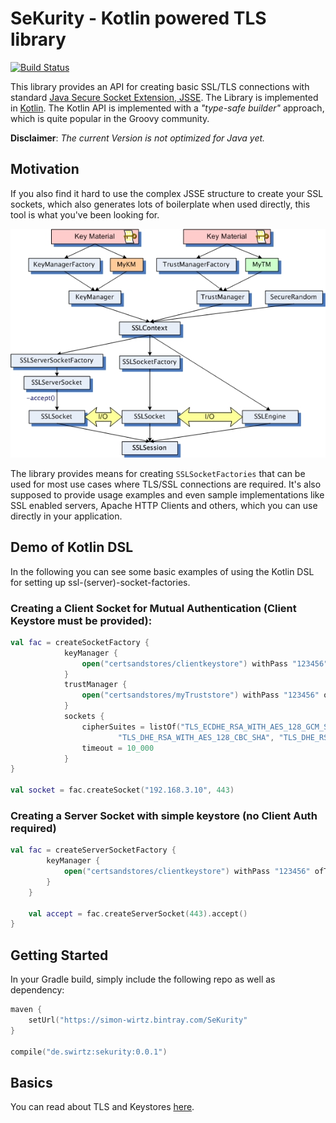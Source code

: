 

# SeKurity - Kotlin powered TLS library

[![Build Status](https://travis-ci.org/s1monw1/TlsLibrary.svg?branch=master)](https://travis-ci.org/s1monw1/TlsLibrary)

This library provides an API for creating basic SSL/TLS connections with standard [Java Secure Socket Extension, JSSE](http://docs.oracle.com/javase/7/docs/technotes/guides/security/jsse/JSSERefGuide.html).
The Library is implemented in [Kotlin](http://kotlinlang.org/).
The Kotlin API is implemented with a *"type-safe builder"* approach, which is quite popular in the Groovy community.

**Disclaimer**: _The current Version is not optimized for Java yet._

## Motivation

If you also find it hard to use the complex JSSE structure to create your SSL sockets, which also generates lots of boilerplate when used directly, this tool is what you've been looking for.

![JSEE](/images/classhierarchy_jsse.jpg)


The library provides means for creating `SSLSocketFactories` that can be used for most use cases where TLS/SSL connections are required. It's also supposed to provide usage examples and even sample implementations like SSL enabled servers, Apache HTTP Clients and others, which you can use directly in your application.

## Demo of Kotlin DSL

In the following you can see some basic examples of using the Kotlin DSL for setting up ssl-(server)-socket-factories.

### Creating a Client Socket for Mutual Authentication (Client Keystore must be provided):

```kotlin
val fac = createSocketFactory {
            keyManager {
                open("certsandstores/clientkeystore") withPass "123456" ofType "jks"
            }
            trustManager {
                open("certsandstores/myTruststore") withPass "123456" ofType "jks"
            }
            sockets {
                cipherSuites = listOf("TLS_ECDHE_RSA_WITH_AES_128_GCM_SHA256", "TLS_ECDHE_RSA_WITH_AES_256_GCM_SHA384",
                        "TLS_DHE_RSA_WITH_AES_128_CBC_SHA", "TLS_DHE_RSA_WITH_AES_256_CBC_SHA")
                timeout = 10_000
            }
}

val socket = fac.createSocket("192.168.3.10", 443)

```

### Creating a Server Socket with simple keystore (no Client Auth required)

```kotlin
val fac = createServerSocketFactory {
        keyManager {
            open("certsandstores/clientkeystore") withPass "123456" ofType "jks"
        }
    }

    val accept = fac.createServerSocket(443).accept()
}
```

## Getting Started

In your Gradle build, simply include the following repo as well as dependency:

```kotlin
maven { 
    setUrl("https://simon-wirtz.bintray.com/SeKurity"
}

compile("de.swirtz:sekurity:0.0.1")

```

## Basics

You can read about TLS and Keystores [here](crypto.md).